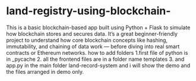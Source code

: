 # land-registry-using-blockchain-
This is a basic blockchain-based app built using Python + Flask to simulate how blockchain stores and secures data.  It’s a great beginner-friendly project to understand how core blockchain concepts like hashing, immutability, and chaining of data work — before diving into real smart contracts or Ethereum networks. 
how to add folders 
1.first file of python is in _pycache
2. all the frontend files  are in a folder name templates 
3. and app.py in the main folder land-record-system
and i will show the demo and the files arranged in demo only.

